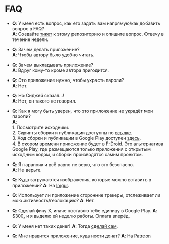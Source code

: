 FAQ
===

* **Q**: У меня есть вопрос, как его задать вам напрямую/как добавить вопрос в FAQ?  
  **A**: Создайте [тикет][1] к этому репозиторию и опишите вопрос. Отвечу в течение недели.

* **Q**: Зачем делать приложение?  
  **A**: Чтобы автору было удобно читать.

* **Q**: Зачем выкладывать приложение?  
  **A**: Вдруг кому-то кроме автора пригодится.

* **Q**: Это приложение нужно, чтобы украсть пароли?  
  **A**: Нет.

* **Q**: Но Сиджей сказал...!  
  **A**: Нет, он такого не говорил.

* **Q**: Как я могу быть уверен, что это приложение не украдёт мои пароли?  
  **A**:  
         1. Посмотрите исходники.  
         2. Скрипты сборки и публикации доступны по [ссылке](.gitlab-ci.yml).  
         3. Ход сборки и публикации в Google Play доступен [здесь][2].  
         4. В скором времени приложение будет в [F-Droid][3]. Это альтернатива Google Play,
         где размещаются только приложения с открытым исходным кодом, и сборки производятся самим проектом.

* **Q**: Я параноик и всё равно не верю, что это безопасно.  
  **A**: Не верьте.
  
* **Q**: Куда загружаются изображения, которые можно вставить в приложении?
  **A**: На [Imgur][4].
  
* **Q**: Использует ли приложение сторонние трекеры, отслеживает ли мою активность/геолокацию?
  **A**: Нет.
  
* **Q**: Сделай фичу X, иначе поставлю тебе единицу в Google Play.
  **A**: $300, и я выделю ей неделю работы. Оплата вперёд.
  
* **Q**: У меня нет таких денег!
  **A**: Тогда [сделай сам](CONTRIBUTING-ru.md).

* **Q**: Мне нравится приложение, куда нести донат?
  **A**: На [Patreon][5]

[1]: https://gitlab.com/Kanedias/holywarsoo-android/issues/new
[2]: https://gitlab.com/Kanedias/holywarsoo-android/pipelines
[3]: https://f-droid.org
[4]: https://imgur.com
[5]: https://www.patreon.com/kanedias